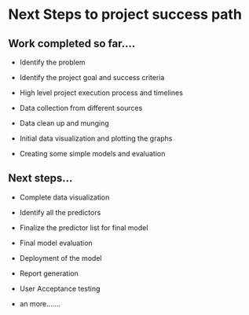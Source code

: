 # Next Steps to project success path

## Work completed so far....

- Identify the problem

- Identify the project goal and success criteria

- High level project execution process and timelines

- Data collection from different sources

- Data clean up and munging

- Initial data visualization and plotting the graphs

- Creating some simple models and evaluation

## Next steps...

- Complete data visualization

- Identify all the predictors

- Finalize the predictor list for final model

- Final model evaluation

- Deployment of the model

- Report generation

- User Acceptance testing

- an more.......
